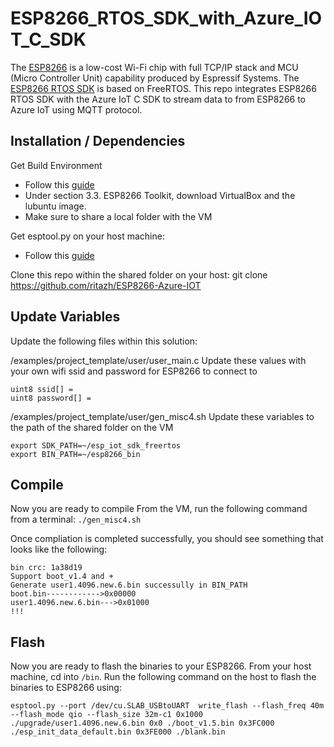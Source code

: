 # ESP8266_RTOS_SDK_with_Azure_IOT_C_SDK


The [ESP8266](https://en.wikipedia.org/wiki/ESP8266) is a low-cost Wi-Fi chip with full TCP/IP stack and MCU (Micro Controller Unit) capability produced by Espressif Systems. The [ESP8266 RTOS SDK](https://github.com/espressif/ESP8266_RTOS_SDK) is based on FreeRTOS. This repo integrates ESP8266 RTOS SDK with the Azure IoT C SDK to stream data to from ESP8266 to Azure IoT using MQTT protocol.

## Installation / Dependencies

Get Build Environment
- Follow this [guide](https://espressif.com/en/support/explore/get-started/esp8266/getting-started-guide)
- Under section 3.3. ESP8266 Toolkit, download VirtualBox and the lubuntu image.
- Make sure to share a local folder with the VM

Get esptool.py on your host machine:
- Follow this [guide](https://github.com/espressif/esptool)

Clone this repo within the shared folder on your host:
	git clone https://github.com/ritazh/ESP8266-Azure-IOT

## Update Variables

Update the following files within this solution:

/examples/project_template/user/user_main.c
Update these values with your own wifi ssid and password for ESP8266 to connect to

```
uint8 ssid[] =
uint8 password[] =
```

/examples/project_template/user/gen_misc4.sh
Update these variables to the path of the shared folder on the VM

```
export SDK_PATH=~/esp_iot_sdk_freertos
export BIN_PATH=~/esp8266_bin
```
   
## Compile

Now you are ready to compile
From the VM, run the following command from a terminal:
`./gen_misc4.sh`


Once compliation is completed successfully, you should see something that looks like the following:

```
bin crc: 1a38d19
Support boot_v1.4 and +
Generate user1.4096.new.6.bin successully in BIN_PATH
boot.bin------------>0x00000
user1.4096.new.6.bin--->0x01000
!!!
```
## Flash

Now you are ready to flash the binaries to your ESP8266. From your host machine, cd into `/bin`. Run the following command on the host to flash the binaries to ESP8266 using:

```
esptool.py --port /dev/cu.SLAB_USBtoUART  write_flash --flash_freq 40m --flash_mode qio --flash_size 32m-c1 0x1000 ./upgrade/user1.4096.new.6.bin 0x0 ./boot_v1.5.bin 0x3FC000 ./esp_init_data_default.bin 0x3FE000 ./blank.bin
```
